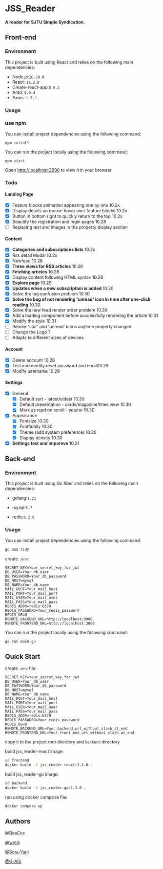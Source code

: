 # JSS_Reader

**A reader for SJTU Simple Syndication.**

## Front-end 

### Environment

This project is built using React and relies on the following main dependencies:

- Node.js:`18.18.0`
- React: `18.2.0` 
- Create-react-app:`5.0.1`
- Antd: `5.9.4`
- Axios: `1.5.1`

### Usage

### use npm

You can install project dependencies using the following command:

```
npm install
```

You can run the project locally using the following command:

```
npm start
```

Open [http://localhost:3000](http://localhost:3000) to view it in your browser.



### Todo

####  **Landing Page**

- [x] Feature blocks animation appearing one by one 10.2x
- [x] Display details on mouse hover over feature blocks 10.2x
- [x] Button in bottom right to quickly return to the top 10.2x
- [x] Beautify the registration and login pages 10.28
- [ ] Replacing text and images in the property display section

#### Content

- [x] **Categories and subscriptions lists** 10.2x
- [x] Rss detail Modal 10.2x
- [x] Newfeed 10.28
- [x] **Three views for RSS articles** 10.28
- [x] **Fetching articles** 10.28
- [x] Display content following HTML syntax 10.28
- [x] **Explore page** 10.29
- [x] **Updates when a new subscription is added** 10.30
- [x] Solve the tag confusion problem 10.30
- [x] **Solve the bug of not rendering 'unread' icon in time after one-click reading** 10.30
- [x] Solve the new feed render order problem 10.30
- [x] Add a loading component before successfully rendering the article 10.31
- [x] Modify the style 10.31
- [ ] Render 'star' and 'unread' icons anytime property changed
- [ ] Change the Logo ?
- [ ] Adapts to different sizes of devices

#### Account

- [x] Delete account 10.28
- [x] Test and modify reset password and email10.29
- [x] Modify username 10.29

#### **Settings**

- [x] General
  - [x] Default sort - latest/oldest 10.30
  - [x] Default presentation - cards/magazine/titles view 10.30
  - [x] Mark as read on scroll - yes/no 10.30
- [x] Appearance
  - [x] Fontsize 10.30
  - [x] Fontfamily 10.30
  - [x] Theme (add system preference) 10.30
  - [x] Display density 10.30
- [x] **Settings test and imporove** 10.31

## Back-end

### Environment

This project is built using Go fiber and relies on the following main dependencies:

+ golang:`1.21`

+ mysql:`5.7`

+ redis:`6.2.6`

### Usage

You can install project dependencies using the following command:

```bash
go mod tidy
```

create `.env`:

```
SECRET_KEY=Your_secret_key_for_jwt
DB_USER=Your_db_user
DB_PASSWORD=Your_db_password
DB_HOST=mysql
DB_NAME=Your_db_name
MAIL_HOST=Your_mail_host
MAIL_PORT=Your_mail_port
MAIL_USER=Your_mail_user
MAIL_PASS=Your_mail_pass
REDIS_ADDR=redis:6379
REDIS_PASSWORD=Your_redis_password
REDIS_DB=0
REMOTE_BACKEND_URL=http://localhost:8000
REMOTE_FRONTEND_URL=http://localhost:3000
```

You can run the project locally using the following command:

```bash
go run main.go
```

## Quick Start

create `.env` file:

```
SECRET_KEY=Your_secret_key_for_jwt
DB_USER=Your_db_user
DB_PASSWORD=Your_db_password
DB_HOST=mysql
DB_NAME=Your_db_name
MAIL_HOST=Your_mail_host
MAIL_PORT=Your_mail_port
MAIL_USER=Your_mail_user
MAIL_PASS=Your_mail_pass
REDIS_ADDR=redis:6379
REDIS_PASSWORD=Your_redis_password
REDIS_DB=0
REMOTE_BACKEND_URL=Your_backend_url_without_slash_at_end
REMOTE_FRONTEND_URL=Your_front_end_url_without_slash_at_end
```

copy it to the project root directory and `backend` directory

build jss_reader-react image:

```bash
cd frontend
docker build -t jss_reader-react:1.1.0 .
```

build jss_reader-go image:

```bash
cd backend
docker build -t jss_reader-go:1.1.0 .
```

run using docker compose file:

```bash
docker compose up
```

## Authors

[@BeaCox](https://beacox.space)

[@wytili](https://github.com/wytili)

[@Sora-Yanl](https://github.com/Sora-Yanl)

[@G-AOi](https://github.com/G-AOi)

